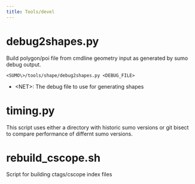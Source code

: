 ```yaml
---
title: Tools/devel
---
```



# debug2shapes.py

Build polygon/poi file from cmdline geometry input as generated by sumo debug output.
```
<SUMO\>/tools/shape/debug2shapes.py <DEBUG_FILE>
```
- <NET\>: The debug file to use for generating shapes

# timing.py

This script uses either a directory with historic sumo versions
or git bisect to compare performance of differnt sumo versions.

# rebuild_cscope.sh

Script for building ctags/cscope index files 

